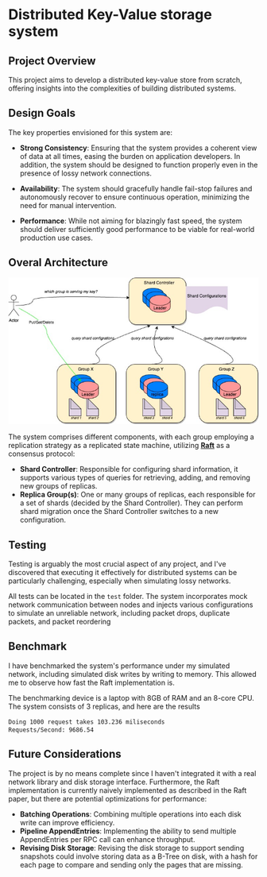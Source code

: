 # Distributed Key-Value storage system

## Project Overview

This project aims to develop a distributed key-value store from scratch, offering insights into the complexities of building distributed systems.

## Design Goals

The key properties envisioned for this system are:

- **Strong Consistency**: Ensuring that the system provides a coherent view of data at all times, easing the burden on application developers. 
In addition, the system should be designed to function properly even in the presence of lossy network connections.

- **Availability**: The system should gracefully handle fail-stop failures and autonomously recover to ensure continuous operation, minimizing the need for manual intervention.

- **Performance**: While not aiming for blazingly fast speed, the system should deliver sufficiently good performance to be viable for real-world production use cases.

## Overal Architecture
![Overal Architecture](docs/img/overal.jpg)

The system comprises different components, with each group employing a replication strategy as a replicated state machine, utilizing [**Raft**](https://raft.github.io/) as a consensus protocol:
- **Shard Controller**: Responsible for configuring shard information, it supports various types of queries for retrieving, adding, and removing new groups of replicas.
- **Replica Group(s)**: One or many groups of replicas, each responsible for a set of shards (decided by the Shard Controller). They can perform shard migration once the Shard Controller switches to a new configuration.

## Testing 
Testing is arguably the most crucial aspect of any project, and I've discovered that executing it effectively for distributed systems can be particularly challenging, especially when simulating lossy networks.

All tests can be located in the `test` folder. The system incorporates mock network communication between nodes and injects various configurations to simulate an unreliable network, including packet drops, duplicate packets, and packet reordering

## Benchmark
I have benchmarked the system's performance under my simulated network, including simulated disk writes by writing to memory. This allowed me to observe how fast the Raft implementation is.

The benchmarking device is a laptop with 8GB of RAM and an 8-core CPU. The system consists of 3 replicas, and here are the results
```angular2html
Doing 1000 request takes 103.236 miliseconds
Requests/Second: 9686.54
```

## Future Considerations

The project is by no means complete since I haven't integrated it with a real network library and disk storage interface. Furthermore, the Raft implementation is currently naively implemented as described in the Raft paper, but there are potential optimizations for performance:

- **Batching Operations**: Combining multiple operations into each disk write can improve efficiency.
- **Pipeline AppendEntries**: Implementing the ability to send multiple AppendEntries per RPC call can enhance throughput.
- **Revising Disk Storage**: Revising the disk storage to support sending snapshots could involve storing data as a B-Tree on disk, with a hash for each page to compare and sending only the pages that are missing.

